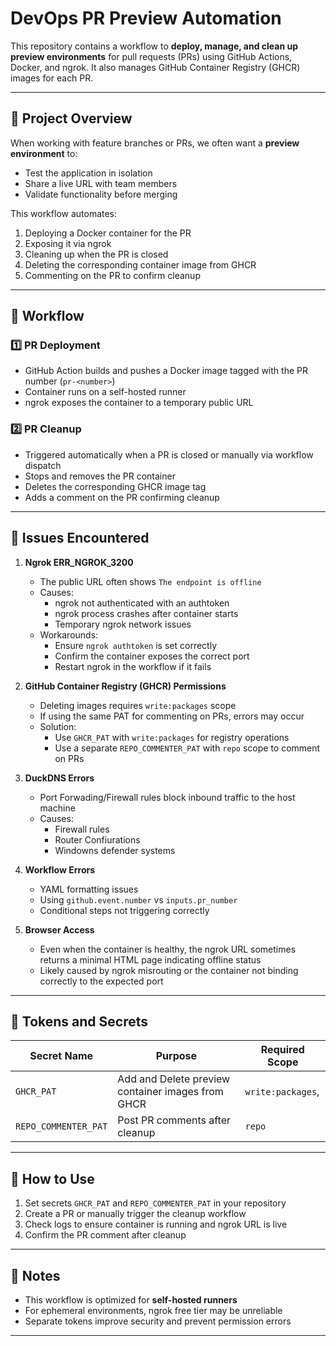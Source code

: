 # DevOps PR Preview  Automation

This repository contains a workflow to **deploy, manage, and clean up preview environments** for pull requests (PRs) using GitHub Actions, Docker, and ngrok. It also manages GitHub Container Registry (GHCR) images for each PR.

---

## 🔹 Project Overview

When working with feature branches or PRs, we often want a **preview environment** to:

- Test the application in isolation
- Share a live URL with team members
- Validate functionality before merging

This workflow automates:

1. Deploying a Docker container for the PR
2. Exposing it via ngrok
3. Cleaning up when the PR is closed
4. Deleting the corresponding container image from GHCR
5. Commenting on the PR to confirm cleanup

---

## 🔹 Workflow

### 1️⃣ PR Deployment

- GitHub Action builds and pushes a Docker image tagged with the PR number (`pr-<number>`)
- Container runs on a self-hosted runner
- ngrok exposes the container to a temporary public URL

### 2️⃣ PR Cleanup

- Triggered automatically when a PR is closed or manually via workflow dispatch
- Stops and removes the PR container
- Deletes the corresponding GHCR image tag
- Adds a comment on the PR confirming cleanup

---

## 🔹 Issues Encountered

1. **Ngrok ERR_NGROK_3200**
   - The public URL often shows `The endpoint is offline`
   - Causes:
     - ngrok not authenticated with an authtoken
     - ngrok process crashes after container starts
     - Temporary ngrok network issues
   - Workarounds:
     - Ensure `ngrok authtoken` is set correctly
     - Confirm the container exposes the correct port
     - Restart ngrok in the workflow if it fails

2. **GitHub Container Registry (GHCR) Permissions**
   - Deleting images requires `write:packages` scope
   - If using the same PAT for commenting on PRs, errors may occur
   - Solution:
     - Use `GHCR_PAT` with `write:packages` for registry operations
     - Use a separate `REPO_COMMENTER_PAT` with `repo` scope to comment on PRs
3. **DuckDNS Errors**
   - Port Forwading/Firewall rules block inbound traffic to the host machine
   - Causes:
     - Firewall rules
     - Router Confiurations
     - Windowns defender systems
4. **Workflow Errors**
   - YAML formatting issues
   - Using `github.event.number` vs `inputs.pr_number`
   - Conditional steps not triggering correctly

5. **Browser Access**
   - Even when the container is healthy, the ngrok URL sometimes returns a minimal HTML page indicating offline status
   - Likely caused by ngrok misrouting or the container not binding correctly to the expected port

---

## 🔹 Tokens and Secrets

| Secret Name       | Purpose                                           | Required Scope                     |
|------------------|-------------------------------------------------|-----------------------------------|
| `GHCR_PAT`        | Add and Delete preview container images from GHCR       | `write:packages`,  |
| `REPO_COMMENTER_PAT` | Post PR comments after cleanup                  | `repo`       |

---

## 🔹 How to Use

1. Set secrets `GHCR_PAT` and `REPO_COMMENTER_PAT` in your repository
2. Create a PR or manually trigger the cleanup workflow
3. Check logs to ensure container is running and ngrok URL is live
4. Confirm the PR comment after cleanup

---

## 🔹 Notes

- This workflow is optimized for **self-hosted runners**
- For ephemeral environments, ngrok free tier may be unreliable
- Separate tokens improve security and prevent permission errors

---

